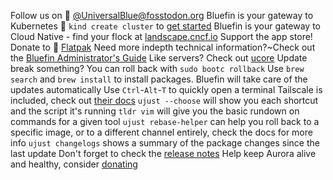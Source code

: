 Follow us on 󰫑 [@UniversalBlue@fosstodon.org](https://fosstodon.org/@UniversalBlue)
Bluefin is your gateway to Kubernetes 󱃾 `kind create cluster` to [get started](https://kind.sigs.k8s.io/)
Bluefin is your gateway to Cloud Native - find your flock at [landscape.cncf.io](https://l.cncf.io)
Support the app store! Donate to  [Flatpak](https://opencollective.com/flatpak)
Need more indepth technical information?~Check out the [Bluefin Administrator's Guide](https://docs.projectbluefin.io/administration)
Like servers? Check out [ucore](https://github.com/ublue-os/ucore)
Update break something? You can roll back with `sudo bootc rollback`
Use `brew search` and `brew install` to install packages. Bluefin will take care of the updates automatically
Use `Ctrl`-`Alt`-`T` to quickly open a terminal
Tailscale is included, check out [their docs](https://tailscale.com/kb/1017/install)
`ujust --choose` will show you each shortcut and the script it's running
`tldr vim` will give you the basic rundown on commands for a given tool
`ujust rebase-helper` can help you roll back to a specific image, or to a different channel entirely, check the docs for more info
`ujust changelogs` shows a summary of the package changes since the last update
Don't forget to check the [release notes](https://github.com/ublue-os/aurora/releases) 
Help keep Aurora alive and healthy, consider [donating](https://docs.projectbluefin.io/donations)
